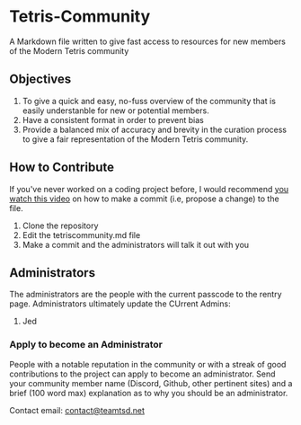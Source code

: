 # Tetris-Community
A Markdown file written to give fast access to resources for new members of the Modern Tetris community

## Objectives
1. To give a quick and easy, no-fuss overview of the community that is easily understanble for new or potential members.
2. Have a consistent format in order to prevent bias
3. Provide a balanced mix of accuracy and brevity in the curation process to give a fair representation of the Modern Tetris community.

## How to Contribute
If you've never worked on a coding project before, I would recommend [you watch this video](https://www.youtube.com/watch?v=B8RSMBSzFuA) on how to make a commit (i.e, propose a change) to the file. 

1. Clone the repository
2. Edit the tetriscommunity.md file
3. Make a commit and the administrators will talk it out with you

## Administrators
The administrators are the people with the current passcode to the rentry page. Administrators ultimately update the 
CUrrent Admins: 
1. Jed

### Apply to become an Administrator
People with a notable reputation in the community or with a streak of good contributions to the project can apply to become an administrator. Send your community member name (Discord, Github, other pertinent sites) and a brief (100 word max) explanation as to why you should be an administrator. 

Contact email: contact@teamtsd.net
